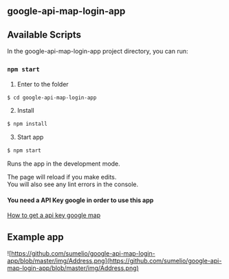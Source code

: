 ## google-api-map-login-app

## Available Scripts

In the google-api-map-login-app project directory, you can run:

### `npm start`

1. Enter to the folder
```bash
$ cd google-api-map-login-app 
```

2. Install 
```bash
$ npm install
```

3. Start app
```bash
$ npm start
```

Runs the app in the development mode.<br>

The page will reload if you make edits.<br>
You will also see any lint errors in the console.
#### You need a API Key google in order to use this app

[How to get a api key google map](https://developers.google.com/maps/documentation/javascript/get-api-key)

## Example app
![https://github.com/sumelio/google-api-map-login-app/blob/master/img/Address.png](https://github.com/sumelio/google-api-map-login-app/blob/master/img/Address.png)
